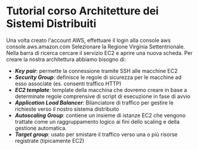 # Tutorial corso Architetture dei Sistemi Distribuiti
Una volta creato l'account AWS, effettuare il login alla console aws console.aws.amazon.com
Selezionare la Regione Virginia Settentrionale. 
Nella barra di ricerca cercare il servizio EC2 e aprire una nuova scheda. Per creare la nostra architettura abbiamo bisogno di: 
* ***Key pair***: permette la connessione tramite SSH alle macchine EC2
* ***Security Group***: definisce le regole di sicurezza per le macchine ad esso associate (es. consenti traffico HTTP)
* ***EC2 template***: template della macchina che dovremo creare in base a determinate regole comprensive di script di esecuzione in fase di avvio
* ***Application Load Balancer***: Bilanciatore di traffico per gestire le richieste verso il nostro sistema distribuito
* ***Autoscaling Group***: contiene un insieme di istanze EC2 che vengono trattate come un raggruppamento logico ai fini dello scaling e della gestione automatica. 
* ***Target group***: usato per smistare il traffico verso una o più risorse registrate (tipicamente EC2)
